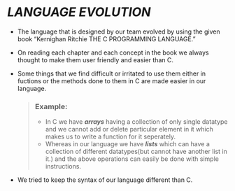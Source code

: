 # *LANGUAGE EVOLUTION*

- The language that is designed by our team evolved by using the given book  “Kernighan Ritchie THE C PROGRAMMING LANGUAGE.”
- On reading each chapter and each concept in the book we always thought to make them user friendly and easier than C.
- Some things that we find difficult or irritated to use them either in fuctions or the methods done to them in C are made easier in our language.

  > ### Example:
    >- In C we have ***arrays*** having a collection of only single datatype and we cannot add or delete particular element in it which makes us to write a function for it seperately.
    >- Whereas in our language we have ***lists*** which can have a collection of different datatypes(but cannot have another list in it.) and the above operations can easily be done with simple instructions. 
- We tried to keep the syntax of our language different than C.
